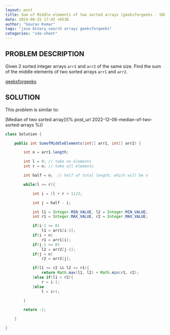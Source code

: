 ```yaml
---
layout: post
title: Sum of Middle elements of two sorted arrays (geeksforgeeks - SDE Sheet)
date: 2024-08-25 17:43 +0530
author: "Gaurav Kumar"
tags: "java binary_search arrays geeksforgeeks"
categories: "sde-sheet"
---
```


## PROBLEM DESCRIPTION

Given 2 sorted integer arrays `arr1` and `arr2` of the same size. Find the sum of the middle elements of two sorted arrays `arr1` and `arr2`.

[geeksforgeeks](https://www.geeksforgeeks.org/problems/swapping-pairs-make-sum-equal4142/1?page=2)

## SOLUTION

This problem is similar to:

[Median of two sorted array]({% post_url 2022-12-06-median-of-two-sorted-arrays %})

```java
class Solution {

    public int SumofMiddleElements(int[] arr1, int[] arr2) {

        int n = arr1.length;

        int l = 0; // take no elements
        int r = n; // take all elements

        int half = n;  // half of total length, which will be n

        while(l <= r){

            int i = (l + r + 1)/2;

            int j = half - i;

            int l1 = Integer.MIN_VALUE, l2 = Integer.MIN_VALUE;
            int r1 = Integer.MAX_VALUE, r2 = Integer.MAX_VALUE;

            if(i-1 >= 0)
                l1 = arr1[i-1];
            if(i < n)
                r1 = arr1[i];
            if(j-1 >= 0)
                l2 = arr2[j-1];
            if(j < n)
                r2 = arr2[j];

            if(l1 <= r2 && l2 <= r1){
                return Math.max(l1, l2) + Math.min(r1, r2);
            }else if(l1 > r2){
                r = i-1;
            }else
                l = i+1;

        }

        return -1;

    }

}
```
